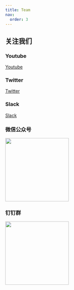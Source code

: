 ```yaml
---
title: Team
nav:
  order: 3
---
```


## 关注我们

### Youtube

<a href="https://www.youtube.com/@FurySerialization">Youtube</a>

### Twitter

<a href="https://twitter.com/fury_community">Twitter</a>

### Slack

<a href="https://join.slack.com/t/fury-project/shared_invite/zt-1u8soj4qc-ieYEu7ciHOqA2mo47llS8A">Slack</a>

### 微信公众号

<img style="height: 200px;width: 200px" src="/wechat.jpg"/>

### 钉钉群

<img style="height: 200px;width: 200px" src="/dingtalk.png"/>
